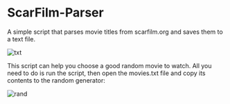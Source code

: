 # ScarFilm-Parser
A simple script that parses movie titles from scarfilm.org and saves them to a text file.

![txt](https://i.imgur.com/1WPLdai.png)

This script can help you choose a good random movie to watch. All you need to do is run the script, then open the movies.txt file and copy its contents to the random generator:

![rand](https://i.imgur.com/itqUILW.png)
